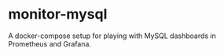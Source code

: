 # monitor-mysql

A docker-compose setup for playing with MySQL
dashboards in Prometheus and Grafana.
